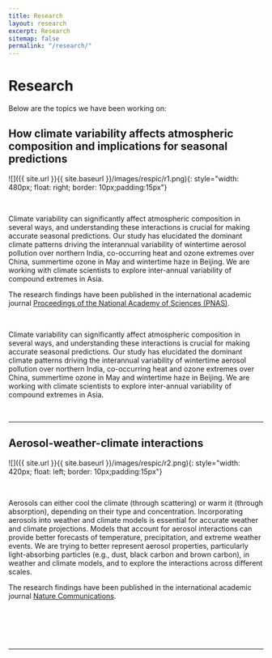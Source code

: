 ```yaml
---
title: Research
layout: research
excerpt: Research
sitemap: false
permalink: "/research/"
---
```


# Research

Below are the topics we have been working on:


## How climate variability affects atmospheric composition and implications for seasonal predictions 

![]({{ site.url }}{{ site.baseurl }}/images/respic/r1.png){: style="width: 480px; float: right; border: 10px;padding:15px"}

<br />

Climate variability can significantly affect atmospheric composition in several ways, and understanding these interactions is crucial for making accurate seasonal predictions. Our study has elucidated the dominant climate patterns driving the interannual variability of wintertime aerosol pollution over northern India, co-occurring heat and ozone extremes over China, summertime ozone in May and wintertime haze in Beijing. We are working with climate scientists to explore inter-annual variability of compound extremes in Asia.

The research findings have been published in the international academic journal [Proceedings of the National Academy of Sciences (PNAS)](https://research.hkbu.edu.hk/news/hkbu-led-research-identifies-arctic-amplification-as-cause-for-dust-reduction-and-suggests-sustained-anti-desertification-measures). 

<br/>

Climate variability can significantly affect atmospheric composition in several ways, and understanding these interactions is crucial for making accurate seasonal predictions. Our study has elucidated the dominant climate patterns driving the interannual variability of wintertime aerosol pollution over northern India, co-occurring heat and ozone extremes over China, summertime ozone in May and wintertime haze in Beijing. We are working with climate scientists to explore inter-annual variability of compound extremes in Asia.

<br/>

----
## Aerosol-weather-climate interactions

![]({{ site.url }}{{ site.baseurl }}/images/respic/r2.png){: style="width: 420px; float: left; border: 10px;padding:15px"}

<br />

Aerosols can either cool the climate (through scattering) or warm it (through absorption), depending on their type and concentration. Incorporating aerosols into weather and climate models is essential for accurate weather and climate projections. Models that account for aerosol interactions can provide better forecasts of temperature, precipitation, and extreme weather events. We are trying to better represent aerosol properties, particularly light-absorbing particles (e.g., dust, black carbon and brown carbon), in weather and climate models, and to explore the interactions across different scales.  

The research findings have been published in the international academic journal [Nature Communications](https://research.hkbu.edu.hk/news/hkbu-led-research-predicts-humidity-trends-will-result-in-widespread-heat-stress-in-china).  

<br/>
<br/>
<br/>
<br/>

----

